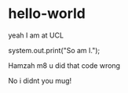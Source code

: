 # hello-world
yeah
I am at UCL


system.out.print("So am I.");

Hamzah m8 u did that code wrong

No i didnt you mug!
